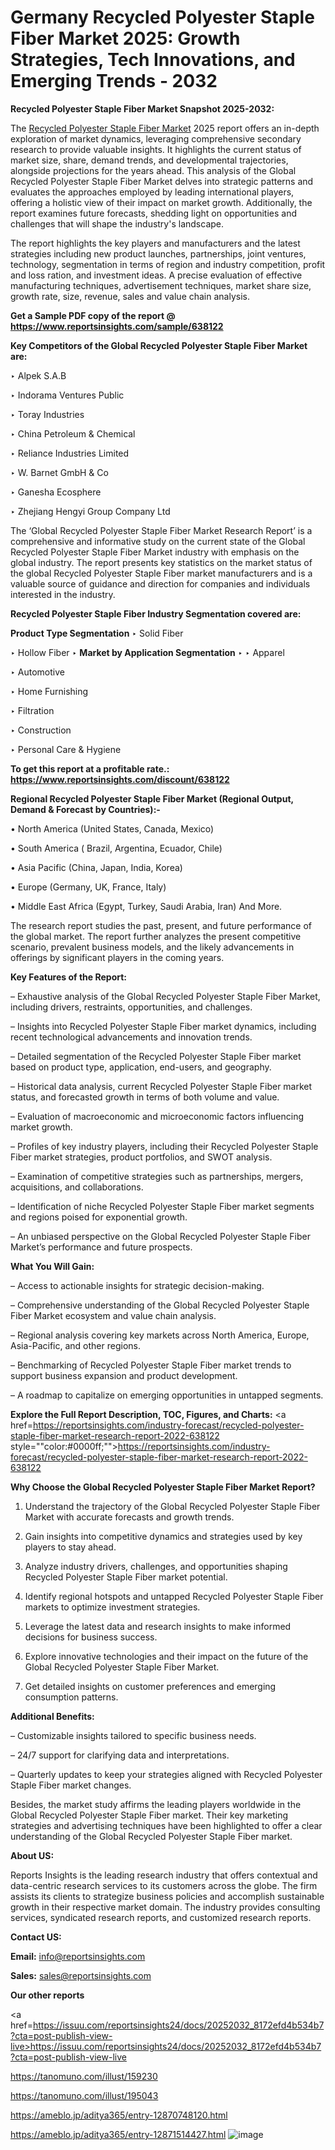 # Germany Recycled Polyester Staple Fiber Market 2025: Growth Strategies, Tech Innovations, and Emerging Trends - 2032

<strong>Recycled Polyester Staple Fiber Market Snapshot 2025-2032:</strong>

The <a href=https://www.reportsinsights.com/sample/638122>Recycled Polyester Staple Fiber Market</a> 2025 report offers an in-depth exploration of market dynamics, leveraging comprehensive secondary research to provide valuable insights. It highlights the current status of market size, share, demand trends, and developmental trajectories, alongside projections for the years ahead. This analysis of the Global Recycled Polyester Staple Fiber Market delves into strategic patterns and evaluates the approaches employed by leading international players, offering a holistic view of their impact on market growth. Additionally, the report examines future forecasts, shedding light on opportunities and challenges that will shape the industry's landscape.

The report highlights the key players and manufacturers and the latest strategies including new product launches, partnerships, joint ventures, technology, segmentation in terms of region and industry competition, profit and loss ration, and investment ideas. A precise evaluation of effective manufacturing techniques, advertisement techniques, market share size, growth rate, size, revenue, sales and value chain analysis.

<strong>Get a Sample PDF copy of the report @ <a href=https://www.reportsinsights.com/sample/638122 style=color:#0000ff;>https://www.reportsinsights.com/sample/638122</a></strong>

<strong>Key Competitors of the Global Recycled Polyester Staple Fiber Market are:</strong>

‣ Alpek S.A.B

‣ Indorama Ventures Public

‣ Toray Industries

‣ China Petroleum & Chemical

‣ Reliance Industries Limited

‣ W. Barnet GmbH & Co

‣ Ganesha Ecosphere

‣ Zhejiang Hengyi Group Company Ltd

The ‘Global Recycled Polyester Staple Fiber Market Research Report’ is a comprehensive and informative study on the current state of the Global Recycled Polyester Staple Fiber Market industry with emphasis on the global industry. The report presents key statistics on the market status of the global Recycled Polyester Staple Fiber market manufacturers and is a valuable source of guidance and direction for companies and individuals interested in the industry.

<strong>Recycled Polyester Staple Fiber Industry Segmentation covered are:</strong>

<strong>Product Type Segmentation</strong>
‣
Solid Fiber

‣ Hollow Fiber
‣ 
<strong>Market by Application Segmentation</strong>
‣
‣  Apparel

‣ Automotive

‣ Home Furnishing

‣ Filtration

‣ Construction

‣ Personal Care & Hygiene

<strong>To get this report at a profitable rate.: <a href=https://www.reportsinsights.com/discount/638122 style=color:#0000ff;>https://www.reportsinsights.com/discount/638122</a></strong>

<strong>Regional Recycled Polyester Staple Fiber Market (Regional Output, Demand &amp; Forecast by Countries):-</strong>

• North America (United States, Canada, Mexico)

• South America ( Brazil, Argentina, Ecuador, Chile)

• Asia Pacific (China, Japan, India, Korea)

• Europe (Germany, UK, France, Italy)

• Middle East Africa (Egypt, Turkey, Saudi Arabia, Iran) And More.

The research report studies the past, present, and future performance of the global market. The report further analyzes the present competitive scenario, prevalent business models, and the likely advancements in offerings by significant players in the coming years.

<strong>Key Features of the Report:</strong>

– Exhaustive analysis of the Global Recycled Polyester Staple Fiber Market, including drivers, restraints, opportunities, and challenges.

– Insights into Recycled Polyester Staple Fiber market dynamics, including recent technological advancements and innovation trends.

– Detailed segmentation of the Recycled Polyester Staple Fiber market based on product type, application, end-users, and geography.

– Historical data analysis, current Recycled Polyester Staple Fiber market status, and forecasted growth in terms of both volume and value.

– Evaluation of macroeconomic and microeconomic factors influencing market growth.

– Profiles of key industry players, including their Recycled Polyester Staple Fiber market strategies, product portfolios, and SWOT analysis.

– Examination of competitive strategies such as partnerships, mergers, acquisitions, and collaborations.

– Identification of niche Recycled Polyester Staple Fiber market segments and regions poised for exponential growth.

– An unbiased perspective on the Global Recycled Polyester Staple Fiber Market’s performance and future prospects.

<strong>What You Will Gain:</strong>

– Access to actionable insights for strategic decision-making.

– Comprehensive understanding of the Global Recycled Polyester Staple Fiber Market ecosystem and value chain analysis.

– Regional analysis covering key markets across North America, Europe, Asia-Pacific, and other regions.

– Benchmarking of Recycled Polyester Staple Fiber market trends to support business expansion and product development.

– A roadmap to capitalize on emerging opportunities in untapped segments.

<strong>Explore the Full Report Description, TOC, Figures, and Charts:</strong>
<a href=https://reportsinsights.com/industry-forecast/recycled-polyester-staple-fiber-market-research-report-2022-638122 style=""color:#0000ff;"">https://reportsinsights.com/industry-forecast/recycled-polyester-staple-fiber-market-research-report-2022-638122</a>

<strong>Why Choose the Global Recycled Polyester Staple Fiber Market Report?</strong>

1. Understand the trajectory of the Global Recycled Polyester Staple Fiber Market with accurate forecasts and growth trends.

2. Gain insights into competitive dynamics and strategies used by key players to stay ahead.

3. Analyze industry drivers, challenges, and opportunities shaping Recycled Polyester Staple Fiber market potential.

4. Identify regional hotspots and untapped Recycled Polyester Staple Fiber markets to optimize investment strategies.

5. Leverage the latest data and research insights to make informed decisions for business success.

6. Explore innovative technologies and their impact on the future of the Global Recycled Polyester Staple Fiber Market.

7. Get detailed insights on customer preferences and emerging consumption patterns.

<strong>Additional Benefits:</strong>

– Customizable insights tailored to specific business needs.

– 24/7 support for clarifying data and interpretations.

– Quarterly updates to keep your strategies aligned with Recycled Polyester Staple Fiber market changes.

Besides, the market study affirms the leading players worldwide in the Global Recycled Polyester Staple Fiber market. Their key marketing strategies and advertising techniques have been highlighted to offer a clear understanding of the Global Recycled Polyester Staple Fiber market.

<strong><strong>About US</strong>:</strong>

Reports Insights is the leading research industry that offers contextual and data-centric research services to its customers across the globe. The firm assists its clients to strategize business policies and accomplish sustainable growth in their respective market domain. The industry provides consulting services, syndicated research reports, and customized research reports.

<strong>Contact US:</strong>

<p class=><b>Email:</b> <a href=mailto:info@reportsinsights.com>info@reportsinsights.com</a></p>
<p class=><b>Sales:</b> <a href=mailto:sales@reportsinsights.com>sales@reportsinsights.com</a></p>

<strong>Our other reports</strong>

<a href=https://issuu.com/reportsinsights24/docs/20252032_8172efd4b534b7?cta=post-publish-view-live>https://issuu.com/reportsinsights24/docs/20252032_8172efd4b534b7?cta=post-publish-view-live</a>

<a href=https://tanomuno.com/illust/159230>https://tanomuno.com/illust/159230</a>

<a href=https://tanomuno.com/illust/195043>https://tanomuno.com/illust/195043</a>

<a href=https://ameblo.jp/aditya365/entry-12870748120.html>https://ameblo.jp/aditya365/entry-12870748120.html</a>

<a href=https://ameblo.jp/aditya365/entry-12871514427.html>https://ameblo.jp/aditya365/entry-12871514427.html</a>
![image](https://github.com/user-attachments/assets/bb413dbc-8be6-419f-b986-6018d31e6d13)
